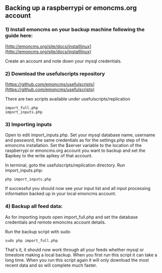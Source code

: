 ## Backing up a raspberrypi or emoncms.org account

### 1) Install emoncms on your backup machine following the guide here: 

[http://emoncms.org/site/docs/installlinux](http://emoncms.org/site/docs/installlinux)

Create an account and note down your mysql credentials.

### 2) Download the usefulscripts repository

[https://github.com/emoncms/usefulscripts](https://github.com/emoncms/usefulscripts)

There are two scripts available under usefulscripts/replication

    import_full.php
    import_inputs.php

### 3) Importing inputs

Open to edit import_inputs.php. Set your mysql database name, username and password, the same credentials as for the settings.php step of the emoncms installation. Set the $server variable to the location of the raspberrypi or emoncms.org account you want to backup and set the $apikey to the write apikey of that account.

In terminal, goto the usefulscripts/replication directory. Run import_inputs.php:

    php import_inputs.php

If successful you should now see your input list and all input processing information backed up in your local emoncms account.

### 4) Backup all feed data:

As for importing inputs open import_full.php and set the database credentials and remote emoncms account details.

Run the backup script with sudo

    sudo php import_full.php

That's it, it should now work through all your feeds whether mysql or timestore making a local backup. When you first run this script it can take a long time. When you run this script again it will only download the most recent data and so will complete much faster.
